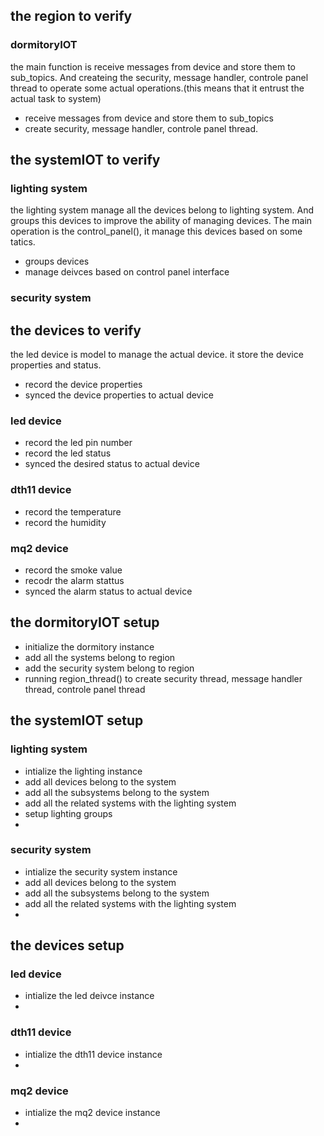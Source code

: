 ## the region to verify
### dormitoryIOT
the main function is receive messages from device and store them to sub_topics. And createing the security, message handler, controle panel thread to operate some actual operations.(this means that it entrust the actual task to system)
- receive messages from device and store them to sub_topics
- create security, message handler, controle panel thread.

## the systemIOT to verify
### lighting system
the lighting system manage all the devices belong to lighting system. And groups this devices to improve the ability of managing devices.
The main operation is the control_panel(), it manage this devices based on some tatics.
- groups devices
- manage deivces based on control panel interface
### security system

## the devices to verify
the led device is model to manage the actual device. it store the device properties and status.
- record the device properties
- synced the device properties to actual device
### led device
- record the led pin number
- record the led status
- synced the desired status to actual device
### dth11 device
- record the temperature
- record the humidity
### mq2 device
- record the smoke value
- recodr the alarm stattus
- synced the alarm status to actual device

## the dormitoryIOT setup 
- initialize the dormitory instance
- add all the systems belong to region
- add the security system belong to region
- running region_thread() to create security thread, message handler thread, controle panel thread

## the systemIOT setup
### lighting system
- intialize the lighting instance
- add all devices belong to the system
- add all the subsystems belong to the system
- add all the related systems with the lighting system
- setup lighting groups
- 
### security system
- intialize the security system instance
- add all devices belong to the system
- add all the subsystems belong to the system
- add all the related systems with the lighting system
- 

## the devices setup
### led device
- intialize the led deivce instance
- 
### dth11 device
- intialize the dth11 device instance
- 
### mq2 device
- intialize the mq2 device instance
- 


